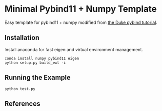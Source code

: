# Minimal Pybind11 + Numpy Template

Easy template for pybind11 + numpy modified from [the Duke pybind tutorial][1].

## Installation

Install anaconda for fast eigen and virtual environment management.

```
conda install numpy pybind11 eigen
python setup.py build_ext -i
```

## Running the Example

```
python test.py
```

## References

[1]: http://people.duke.edu/~ccc14/cspy/18G_C++_Python_pybind11.html
